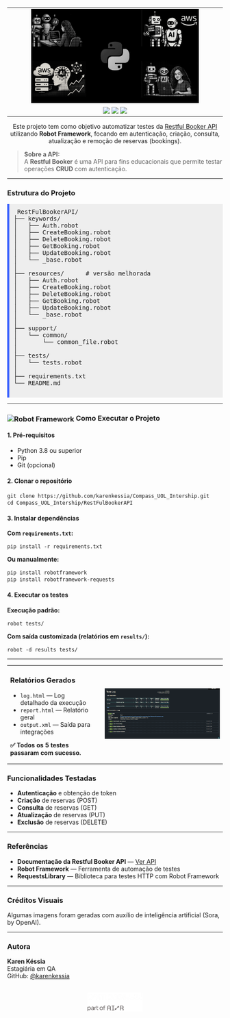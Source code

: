 <table width="70%" align="center">
  <tr>
    <td align="center">
      <img src="../Img/collage_robot_aws.png" alt="Imagem Principal" width="80%" />
    </td>
  </tr>
  <tr>
    <td align="center">
      <img src="https://img.shields.io/badge/status-%20concluído-black" />
      <img src="https://img.shields.io/badge/testes-automatizados-black" />
      <img src="https://img.shields.io/badge/robot-framework-black" />
    </td>
  </tr>
</table>


<div align="center">
  <p>
    Este projeto tem como objetivo automatizar testes da 
    <a href="https://restful-booker.herokuapp.com/apidoc/index.html" target="_blank">
      Restful Booker API
    </a> 
    utilizando <strong>Robot Framework</strong>, focando em autenticação, criação, consulta, atualização e remoção de reservas (bookings).
  </p>
</div>


<blockquote>
  <strong> Sobre a API:</strong><br>
  A <strong>Restful Booker</strong> é uma API para fins educacionais que permite testar operações <strong>CRUD</strong> com autenticação.<br>


</blockquote>

---

<h3> Estrutura do Projeto</h3>

 <pre style="background: #eee; padding: 10px; border-left: 5px solid #3e64ff;">
 RestFulBookerAPI/
├── keywords/
│   ├── Auth.robot
│   ├── CreateBooking.robot
│   ├── DeleteBooking.robot
│   ├── GetBooking.robot
│   ├── UpdateBooking.robot
│   └── _base.robot
│
├── resources/      # versão melhorada
│   ├── Auth.robot
│   ├── CreateBooking.robot
│   ├── DeleteBooking.robot
│   ├── GetBooking.robot
│   ├── UpdateBooking.robot
│   └── _base.robot
│
├── support/
│   └── common/
│       └── common_file.robot
│
├── tests/
│   └── tests.robot
│
├── requirements.txt
└── README.md
  </pre>


---

<h3>
  <img src="https://cdn.simpleicons.org/robotframework/white" alt="Robot Framework" width="24" style="vertical-align: middle;"/>
     Como Executar o Projeto</h3>


<h4>1. Pré-requisitos</h4>
<ul>
  <li>Python 3.8 ou superior</li>
  <li>Pip</li>
  <li>Git (opcional)</li>
</ul>

<h4>2. Clonar o repositório</h4>
<pre><code>git clone https://github.com/karenkessia/Compass_UOL_Intership.git
cd Compass_UOL_Intership/RestFulBookerAPI
</code></pre>

<h4>3. Instalar dependências</h4>
<p><strong>Com <code>requirements.txt</code>:</strong></p>
<pre><code>pip install -r requirements.txt
</code></pre>

<p><strong>Ou manualmente:</strong></p>
<pre><code>pip install robotframework
pip install robotframework-requests
</code></pre>

<h4>4. Executar os testes</h4>
<p><strong>Execução padrão:</strong></p>
<pre><code>robot tests/
</code></pre>

<p><strong>Com saída customizada (relatórios em <code>results/</code>):</strong></p>
<pre><code>robot -d results tests/
</code></pre>

---

<table>
  <tr>
    <td style="vertical-align: top; padding-right: 20px;">
      <h3> Relatórios Gerados</h3>
      <ul>
        <li><code>log.html</code> — Log detalhado da execução</li>
        <li><code>report.html</code> — Relatório geral</li>
        <li><code>output.xml</code> — Saída para integrações</li>
      </ul>
      <p><strong>✅ Todos os 5 testes passaram com sucesso.</strong></p>
    </td>
    <td>
      <img src="../Img/Captura de Tela (270).png" alt="Relatórios" width="600">
    </td>
  </tr>
</table>

<h3> Funcionalidades Testadas</h3>
<ul>
  <li> <strong>Autenticação</strong> e obtenção de token</li>
  <li> <strong>Criação</strong> de reservas (POST)</li>
  <li> <strong>Consulta</strong> de reservas (GET)</li>
  <li> <strong>Atualização</strong> de reservas (PUT)</li>
  <li> <strong>Exclusão</strong> de reservas (DELETE)</li>
</ul>

---

<h3> Referências</h3>
<ul>
  <li><strong>Documentação da Restful Booker API</strong> — <a href="https://restful-booker.herokuapp.com/apidoc/index.html" target="_blank">Ver API</a></li>
  <li><strong>Robot Framework</strong> — Ferramenta de automação de testes</li>
  <li><strong>RequestsLibrary</strong> — Biblioteca para testes HTTP com Robot Framework</li>
</ul>

---

<h3> Créditos Visuais</h3>
<p>Algumas imagens foram geradas com auxílio de inteligência artificial (Sora, by OpenAI).</p>

---

<h3>Autora</h3>
<p>
  <strong>Karen Késsia</strong><br>
  Estagiária em QA <br>
  GitHub: <a href="https://github.com/karenkessia" target="_blank">@karenkessia</a>
</p>


<p align="center">
  <br>
<img src="../Img/logo_compass02.png" alt="Logo Compass Uol" width="130">
</p>
